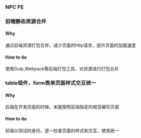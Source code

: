 ### NPC FE

### **前端静态资源合并**

#### **Why** 

通过前端资源打包合并，减少页面的http请求，提升页面的加载速度

####  **How to do**

使用Gulp,Webpack等前端打包工具，对资源进行打包合并

### **table组件，form表单页面样式交互统一**

#### **Why** 

后端在开发页面的时候，未能按照前端指定的规范编写页面

####  **How to do**

前端以测试的身份，逐一检查页面的样式和交互，使其统一

